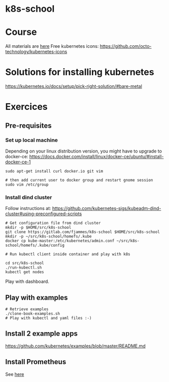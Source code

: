 # k8s-school

# Course

All materials are [here](https://drive.google.com/open?id=0B-VJpOQeezDjZktuTnlEMEpGMUU)
Free kubernetes icons: https://github.com/octo-technology/kubernetes-icons

# Solutions for installing kubernetes

https://kubernetes.io/docs/setup/pick-right-solution/#bare-metal

# Exercices

## Pre-requisites

### Set up local machine

Depending on your linux distribution version, you might have to upgrade to docker-ce:
https://docs.docker.com/install/linux/docker-ce/ubuntu/#install-docker-ce-1

```shell
sudo apt-get install curl docker.io git vim

# then add current user to docker group and restart gnome session
sudo vim /etc/group
```

### Install dind cluster

Follow instructions at: https://github.com/kubernetes-sigs/kubeadm-dind-cluster#using-preconfigured-scripts

```shell
# Get configuration file from dind cluster
mkdir -p $HOME/src/k8s-school
git clone https://gitlab.com/fjammes/k8s-school $HOME/src/k8s-school
mkdir -p ~/src/k8s-school/homefs/.kube
docker cp kube-master:/etc/kubernetes/admin.conf ~/src/k8s-school/homefs/.kube/config

# Run kubectl client inside container and play with k8s

cd src/k8s-school
./run-kubectl.sh
kubectl get nodes
```

Play with dashboard.

## Play with examples

```shell
# Retrieve examples
./clone-book-examples.sh
# Play with kubectl and yaml files :-)
```

## Install 2 example apps
https://github.com/kubernetes/examples/blob/master/README.md

## Install Prometheus

See [here](./monitoring)

